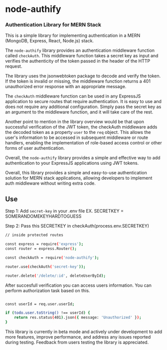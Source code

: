 # node-authify

### Authentication Library for MERN Stack

This is a simple library for implementing authentication in a MERN (MongoDB, Express, React, Node.js) stack.

The `node-authify` library provides an authentication middleware function called `checkAuth`. This middleware function takes a secret key as input and verifies the authenticity of the token passed in the header of the HTTP request.

The library uses the jsonwebtoken package to decode and verify the token. If the token is invalid or missing, the middleware function returns a 401 unauthorized error response with an appropriate message.

The `checkAuth` middleware function can be used in any ExpressJS application to secure routes that require authentication. It is easy to use and does not require any additional configuration. Simply pass the secret key as an argument to the middleware function, and it will take care of the rest.

Another point to mention in the library overview would be that upon successful verification of the JWT token, the checkAuth middleware adds the decoded token as a property `user` to the `req` object. This allows the user's information to be accessed in subsequent middleware or route handlers, enabling the implementation of role-based access control or other forms of user authentication.

Overall, the `node-authify` library provides a simple and effective way to add authentication to your ExpressJS applications using JWT tokens.

Overall, this library provides a simple and easy-to-use authentication solution for MERN stack applications, allowing developers to implement auth middleware without writing extra code.

## Use

Step 1: Add `secret-key` in your .env file
EX. SECRETKEY = SOMERANDOMEKEYHARDTOGUESS

Step 2: Pass this SECRETKEY in checkAuth(process.env.SECRETKEY)

```bash
// inside protected routes

const express = require('express');
const router = express.Router();

const checkAuth = require('node-authify');

router.use(checkAuth('secret-key'));

router.delete('/delete/:id', deleteUserById);
```

After succesfull verification you can access users information. You can perform authorization task based on this.

```bash

const userId = req.user.userId;

if (todo.user.toString() !== userId) {
    return res.status(401).json({ message: 'Unauthorized' });
}

```

This library is currently in beta mode and actively under development to add more features, improve performance, and address any issues reported during testing. Feedback from users testing the library is appreciated.
